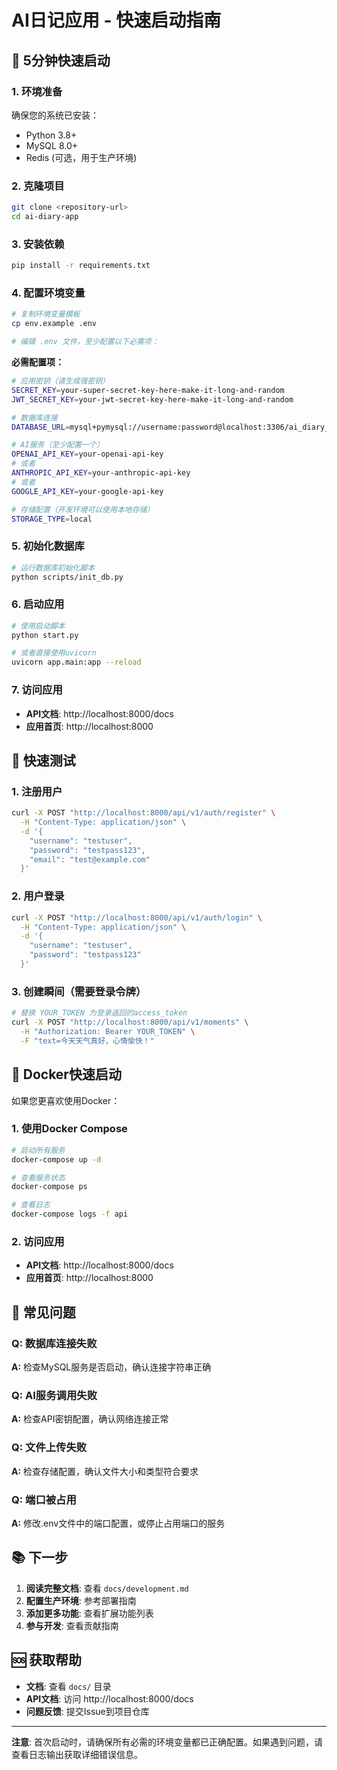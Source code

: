 # AI日记应用 - 快速启动指南

## 🚀 5分钟快速启动

### 1. 环境准备

确保您的系统已安装：
- Python 3.8+
- MySQL 8.0+
- Redis (可选，用于生产环境)

### 2. 克隆项目

```bash
git clone <repository-url>
cd ai-diary-app
```

### 3. 安装依赖

```bash
pip install -r requirements.txt
```

### 4. 配置环境变量

```bash
# 复制环境变量模板
cp env.example .env

# 编辑 .env 文件，至少配置以下必需项：
```

**必需配置项：**
```bash
# 应用密钥（请生成强密钥）
SECRET_KEY=your-super-secret-key-here-make-it-long-and-random
JWT_SECRET_KEY=your-jwt-secret-key-here-make-it-long-and-random

# 数据库连接
DATABASE_URL=mysql+pymysql://username:password@localhost:3306/ai_diary_db

# AI服务（至少配置一个）
OPENAI_API_KEY=your-openai-api-key
# 或者
ANTHROPIC_API_KEY=your-anthropic-api-key
# 或者
GOOGLE_API_KEY=your-google-api-key

# 存储配置（开发环境可以使用本地存储）
STORAGE_TYPE=local
```

### 5. 初始化数据库

```bash
# 运行数据库初始化脚本
python scripts/init_db.py
```

### 6. 启动应用

```bash
# 使用启动脚本
python start.py

# 或者直接使用uvicorn
uvicorn app.main:app --reload
```

### 7. 访问应用

- **API文档**: http://localhost:8000/docs
- **应用首页**: http://localhost:8000

## 📝 快速测试

### 1. 注册用户

```bash
curl -X POST "http://localhost:8000/api/v1/auth/register" \
  -H "Content-Type: application/json" \
  -d '{
    "username": "testuser",
    "password": "testpass123",
    "email": "test@example.com"
  }'
```

### 2. 用户登录

```bash
curl -X POST "http://localhost:8000/api/v1/auth/login" \
  -H "Content-Type: application/json" \
  -d '{
    "username": "testuser",
    "password": "testpass123"
  }'
```

### 3. 创建瞬间（需要登录令牌）

```bash
# 替换 YOUR_TOKEN 为登录返回的access_token
curl -X POST "http://localhost:8000/api/v1/moments" \
  -H "Authorization: Bearer YOUR_TOKEN" \
  -F "text=今天天气真好，心情愉快！"
```

## 🐳 Docker快速启动

如果您更喜欢使用Docker：

### 1. 使用Docker Compose

```bash
# 启动所有服务
docker-compose up -d

# 查看服务状态
docker-compose ps

# 查看日志
docker-compose logs -f api
```

### 2. 访问应用

- **API文档**: http://localhost:8000/docs
- **应用首页**: http://localhost:8000

## 🔧 常见问题

### Q: 数据库连接失败
**A:** 检查MySQL服务是否启动，确认连接字符串正确

### Q: AI服务调用失败
**A:** 检查API密钥配置，确认网络连接正常

### Q: 文件上传失败
**A:** 检查存储配置，确认文件大小和类型符合要求

### Q: 端口被占用
**A:** 修改.env文件中的端口配置，或停止占用端口的服务

## 📚 下一步

1. **阅读完整文档**: 查看 `docs/development.md`
2. **配置生产环境**: 参考部署指南
3. **添加更多功能**: 查看扩展功能列表
4. **参与开发**: 查看贡献指南

## 🆘 获取帮助

- **文档**: 查看 `docs/` 目录
- **API文档**: 访问 http://localhost:8000/docs
- **问题反馈**: 提交Issue到项目仓库

---

**注意**: 首次启动时，请确保所有必需的环境变量都已正确配置。如果遇到问题，请查看日志输出获取详细错误信息。 